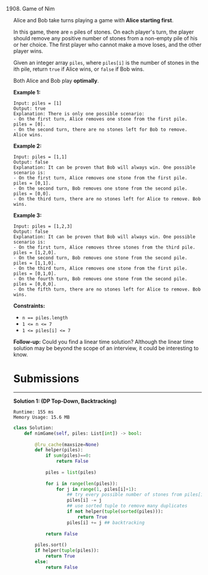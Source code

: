 1908. Game of Nim

Alice and Bob take turns playing a game with **Alice starting first**.

In this game, there are `n` piles of stones. On each player's turn, the player should remove any positive number of stones from a non-empty pile of his or her choice. The first player who cannot make a move loses, and the other player wins.

Given an integer array `piles`, where `piles[i]` is the number of stones in the ith pile, return `true` if Alice wins, or `false` if Bob wins.

Both Alice and Bob play **optimally**.

 

**Example 1:**
```
Input: piles = [1]
Output: true
Explanation: There is only one possible scenario:
- On the first turn, Alice removes one stone from the first pile. piles = [0].
- On the second turn, there are no stones left for Bob to remove. Alice wins.
```

**Example 2:**
```
Input: piles = [1,1]
Output: false
Explanation: It can be proven that Bob will always win. One possible scenario is:
- On the first turn, Alice removes one stone from the first pile. piles = [0,1].
- On the second turn, Bob removes one stone from the second pile. piles = [0,0].
- On the third turn, there are no stones left for Alice to remove. Bob wins.
```

**Example 3:**
```
Input: piles = [1,2,3]
Output: false
Explanation: It can be proven that Bob will always win. One possible scenario is:
- On the first turn, Alice removes three stones from the third pile. piles = [1,2,0].
- On the second turn, Bob removes one stone from the second pile. piles = [1,1,0].
- On the third turn, Alice removes one stone from the first pile. piles = [0,1,0].
- On the fourth turn, Bob removes one stone from the second pile. piles = [0,0,0].
- On the fifth turn, there are no stones left for Alice to remove. Bob wins.
```

**Constraints:**

* `n == piles.length`
* `1 <= n <= 7`
* `1 <= piles[i] <= 7`
 

**Follow-up:** Could you find a linear time solution? Although the linear time solution may be beyond the scope of an interview, it could be interesting to know.

# Submissions
---
**Solution 1: (DP Top-Down, Backtracking)**
```
Runtime: 155 ms
Memory Usage: 15.6 MB
```
```python
class Solution:
    def nimGame(self, piles: List[int]) -> bool:
        
        @lru_cache(maxsize=None)
        def helper(piles):
            if sum(piles)==0:
                return False
            
            piles = list(piles)
            
            for i in range(len(piles)):
                for j in range(1, piles[i]+1):
                    ## try every possible number of stones from piles[i]
                    piles[i] -= j
                    ## use sorted tuple to remove many duplicates
                    if not helper(tuple(sorted(piles))): 
                        return True
                    piles[i] += j ## backtracking
                    
            return False
        
        piles.sort()
        if helper(tuple(piles)):
            return True
        else:
            return False
```
